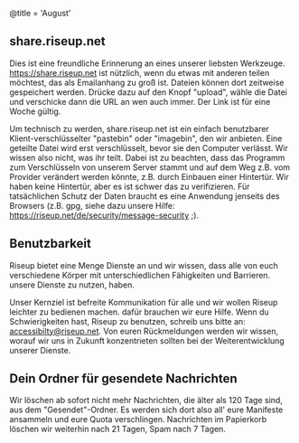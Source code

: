 @title = 'August'

share.riseup.net
----------------------------------------------------------

Dies ist eine freundliche Erinnerung an eines unserer liebsten
Werkzeuge. https://share.riseup.net ist nützlich, wenn du etwas mit
anderen teilen möchtest, das als Emailanhang zu groß ist. Dateien können
dort zeitweise gespeichert werden. Drücke dazu auf den Knopf "upload",
wähle die Datei und verschicke dann die URL an wen auch immer. Der Link
ist für eine Woche gültig.

Um technisch zu werden, share.riseup.net ist ein einfach benutzbarer
Klient-verschlüsselter "pastebin" oder "imagebin", den wir anbieten.
Eine geteilte Datei wird erst verschlüsselt, bevor sie den Computer
verlässt. Wir wissen also nicht, was ihr teilt. Dabei ist zu beachten,
dass das Programm zum Verschlüsseln von unserem Server  stammt und auf
dem Weg z.B. vom Provider verändert werden könnte, z.B. durch Einbauen
einer Hintertür. Wir haben keine Hintertür, aber es ist schwer das zu
verifizieren. Für tatsächlichen Schutz der Daten braucht es eine
Anwendung jenseits des Browsers (z.B. gpg, siehe dazu unsere Hilfe:
https://riseup.net/de/security/message-security ;).


Benutzbarkeit
----------------------------------------------------------

Riseup bietet eine Menge Dienste an und wir wissen, dass alle von euch
verschiedene Körper mit unterschiedlichen Fähigkeiten und Barrieren.
unsere Dienste zu nutzen, haben.

Unser Kernziel ist befreite Kommunikation für alle und wir wollen Riseup
leichter zu bedienen machen. dafür brauchen wir eure Hilfe. Wenn du
Schwierigkeiten hast, Riseup zu benutzen, schreib uns bitte an:
accessibilty@riseup.net. Von euren Rückmeldungen werden wir wissen,
worauf wir uns in Zukunft konzentrieten sollten bei der
Weiterentwicklung unserer Dienste.


Dein Ordner für gesendete Nachrichten
----------------------------------------------------------

Wir löschen ab sofort nicht mehr Nachrichten, die älter als 120 Tage
sind, aus dem "Gesendet"-Ordner. Es werden sich dort also all' eure
Manifeste ansammeln und eure Quota verschlingen. Nachrichten im
Papierkorb löschen wir weiterhin nach 21 Tagen, Spam nach 7 Tagen.
